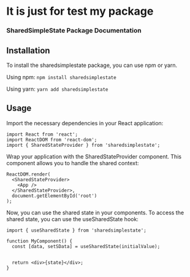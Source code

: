 # It is just for test my package



### SharedSimpleState Package Documentation

## Installation
To install the sharedsimplestate package, you can use npm or yarn. 


Using npm:
```npm install sharedsimplestate```

Using yarn:
```yarn add sharedsimplestate```

## Usage
Import the necessary dependencies in your React application:
```
import React from 'react';                
import ReactDOM from 'react-dom';
import { SharedStateProvider } from 'sharedsimplestate';
```

Wrap your application with the SharedStateProvider component. 
This component allows you to handle the shared context:

```
ReactDOM.render(
  <SharedStateProvider>
    <App />
  </SharedStateProvider>,
  document.getElementById('root')
);
```
Now, you can use the shared state in your components. To access the shared state, you can use the useSharedState hook:

```
import { useSharedState } from 'sharedsimplestate';

function MyComponent() {
  const [data, setSData] = useSharedState(initialValue);


  return <div>{state}</div>;
}
```
